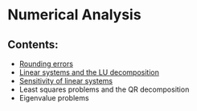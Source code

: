 # Numerical Analysis

## Contents:

- [Rounding errors](https://github.com/um-perez-alvaro/Numerical-Analysis/blob/main/Notebooks/Rounding%20errors/README.md)
- [Linear systems and the LU decomposition](https://github.com/um-perez-alvaro/Numerical-Analysis/blob/main/Notebooks/Linear%20systems/README.md)
- [Sensitivity of linear systems](https://github.com/um-perez-alvaro/Numerical-Analysis/blob/main/Notebooks/Sensitivity%20of%20linear%20systems/README.md)
- Least squares problems and the QR decomposition
- Eigenvalue problems
